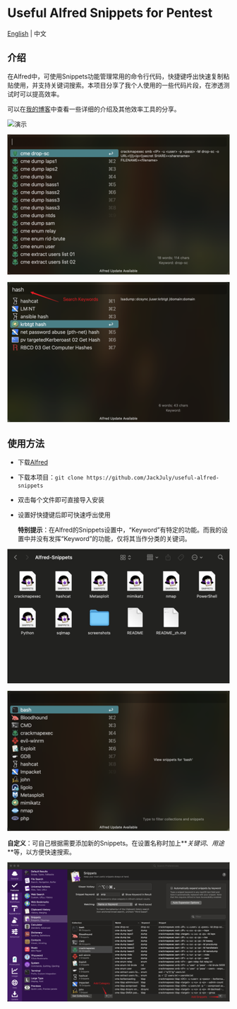 # Useful Alfred Snippets for Pentest

[English](README.md) | 中文



## 介绍

在Alfred中，可使用Snippets功能管理常用的命令行代码，快捷键呼出快速复制粘贴使用，并支持关键词搜索。本项目分享了我个人使用的一些代码片段，在渗透测试时可以提高效率。

可以在[我的博客](https://www.ju1y.top/blogs/3)中查看一些详细的介绍及其他效率工具的分享。

![演示](screenshots/show.gif)

![截图](screenshots/02.png)

![截图](screenshots/03.png)





## 使用方法

- 下载[Alfred](https://www.alfredapp.com/)

- 下载本项目：`git clone https://github.com/JackJuly/useful-alfred-snippets`

- 双击每个文件即可直接导入安装

- 设置好快捷键后即可快速呼出使用

  **特别提示**：在Alfred的Snippets设置中，“Keyword”有特定的功能。而我的设置中并没有发挥“Keyword”的功能，仅将其当作分类的关键词。

![截图](screenshots/04.png)

![截图](screenshots/01.png)



**自定义**：可自己根据需要添加新的Snippets。在设置名称时加上**_关键词_、_用途_**等，以方便快速搜索。

![截图](screenshots/05.png)
